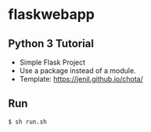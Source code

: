 # flaskwebapp

## Python 3 Tutorial

* Simple Flask Project
* Use a package instead of a module.
* Template: https://jenil.github.io/chota/

## Run

```
$ sh run.sh
```
